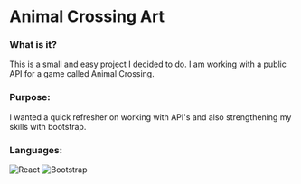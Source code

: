 # Animal Crossing Art

### What is it?

  This is a small and easy project I decided to do. I am working with a public API for a game called Animal Crossing. 

### Purpose:

  I wanted a quick refresher on working with API's and also strengthening my skills with bootstrap.

### Languages:

  ![React](https://img.shields.io/badge/-React-333333?style=flat&logo=react)
  ![Bootstrap](https://img.shields.io/badge/-Bootstrap-333333?style=flat&logo=bootstrap&logoColor=563D7C)
